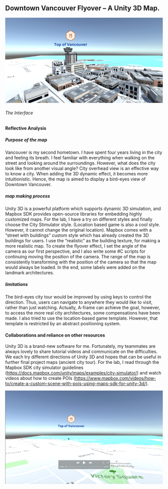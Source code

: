 ## Downtown Vancouver Flyover – A Unity 3D Map. 


![alt text]( https://github.com/Sirikat9012/Sirikat9012-web/blob/master/472unity/screenshot.png)
###### The Interface

#### Reflective Analysis
##### Purpose of the map
Vancouver is my second hometown. I have spent four years living in the city and feeling its breath. I feel familiar with everything when walking on the street and looking around the surroundings. However, what does the city look like from another visual angle? City overhead view is an effective way to know a city. When adding the 3D dynamic effect, it becomes more intuitionistic. Hence, the map is aimed to display a bird-eyes view of Downtown Vancouver. 

##### map making process
Unity 3D is a powerful platform which supports dynamic 3D simulation, and Mapbox SDK provides open-source libraries for embedding highly customized maps. For the lab, I have a try on different styles and finally choose the City Stimulator style. (Location based game is also a cool style. However, it cannot change the original location).  Mapbox comes with a “street with buildings” custom style which has already created the 3D buildings for users. I use the “realistic” as the building texture, for making a more realistic map.  To create the flyover effect, 
I set the angle of the camera as our first perspective, and I also write some #C scripts for continuing moving the position of the camera. The range of the map is consistently transforming with the position of the camera so that the map would always be loaded. In the end, some labels were added on the landmark architectures.  

##### limitations
The bird-eyes city tour would be improved by using keys to control the direction. Thus, users can navigate to anywhere they would like to visit, rather than just watching. Actually, A-frame can achieve the goal, however, to access the more real city architectures, some compensations have been made. I also tried to use the location-based game template. However, that template is restricted by an abstract positioning system.  

#### Collaborations and reliance on other resources
Unity 3D is a brand-new software for me. Fortunately, my teammates are always lovely to share tutorial videos and communicate on the difficulties. We each try different directions of Unity 3D and hopes that can be useful in further final project maps (ancient city tour). For the lab, I read through the Mapbox SDK  city simulator guidelines (https://docs.mapbox.com/unity/maps/examples/city-simulator/) and watch videos about how to create POIs (https://www.mapbox.com/videos/how-to/create-a-custom-scene-with-pois-using-maps-sdk-for-unity-3d/).





[![Watch the video](https://github.com/Sirikat9012/Sirikat9012-web/blob/master/472unity/movieshot.png)](https://github.com/Sirikat9012/Sirikat9012-web/blob/master/472unity/Downtown_Vancouver_Flyover.mov)
